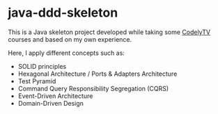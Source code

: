 # java-ddd-skeleton

This is a Java skeleton project developed while taking some [CodelyTV](https://github.com/codelytv) courses and based on my own experience. 

Here, I apply different concepts such as:
* SOLID principles
* Hexagonal Architecture / Ports & Adapters Architecture
* Test Pyramid
* Command Query Responsibility Segregation (CQRS)
* Event-Driven Architecture
* Domain-Driven Design

